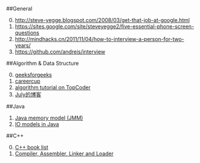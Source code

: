 ##General

0. http://steve-yegge.blogspot.com/2008/03/get-that-job-at-google.html 
1. https://sites.google.com/site/steveyegge2/five-essential-phone-screen-questions
2. http://mindhacks.cn/2011/11/04/how-to-interview-a-person-for-two-years/
3. https://github.com/andreis/interview

##Algorithm & Data Structure

0. [geeksforgeeks](http://www.geeksforgeeks.org/)
1. [careercup](http://www.careercup.com/)
2. [algorithm tutorial on TopCoder](http://community.topcoder.com/tc?module=Static&d1=tutorials&d2=alg_index)
3. [July的博客](http://blog.csdn.net/v_JULY_v)

##Java

1. [Java memory model (JMM)](http://jiangzhengjun.iteye.com/blog/652532)
2. [IO models in Java](http://2014.54chen.com/blog/2014/03/12/io-demystified/)

##C++

0. [C++ book list](http://stackoverflow.com/questions/388242/the-definitive-c-book-guide-and-list?rq=1)
1. [Compiler, Assembler, Linker and Loader](http://www.tenouk.com/ModuleW.html)
